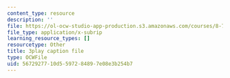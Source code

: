 ```yaml
---
content_type: resource
description: ''
file: https://ol-ocw-studio-app-production.s3.amazonaws.com/courses/8-701-introduction-to-nuclear-and-particle-physics-fall-2020/5672927710d5597284897e08e3b254b7_8-HU6SwL9jo.vtt
file_type: application/x-subrip
learning_resource_types: []
resourcetype: Other
title: 3play caption file
type: OCWFile
uid: 56729277-10d5-5972-8489-7e08e3b254b7
---
```

